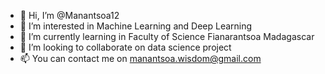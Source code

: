 - 👋 Hi, I’m @Manantsoa12
- 👀 I’m interested in Machine Learning and Deep Learning
- 🌱 I’m currently learning in Faculty of Science Fianarantsoa Madagascar
- 💞️ I’m looking to collaborate on data science project
- 📫 You can contact me on manantsoa.wisdom@gmail.com

<!---
Manantsoa12/Manantsoa12 is a ✨ special ✨ repository because its `README.md` (this file) appears on your GitHub profile.
You can click the Preview link to take a look at your changes.
--->
